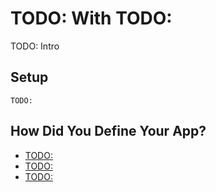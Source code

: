 # TODO: With TODO:

TODO: Intro

## Setup

```
TODO:
```

## How Did You Define Your App?

* [TODO:](TODO:)
* [TODO:](TODO:)
* [TODO:](TODO:)